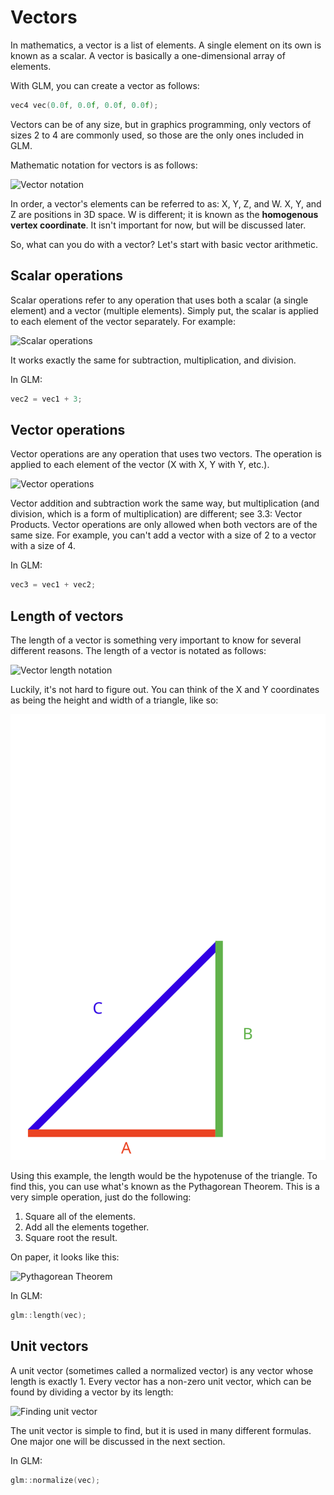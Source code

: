 # Vectors

In mathematics, a vector is a list of elements. A single element on its own is known as a scalar. A vector is basically a one-dimensional array of elements.

With GLM, you can create a vector as follows:

```c++
vec4 vec(0.0f, 0.0f, 0.0f, 0.0f);
```

Vectors can be of any size, but in graphics programming, only vectors of sizes 2 to 4 are commonly used, so those are the only ones included in GLM.

Mathematic notation for vectors is as follows:

![Vector notation](images/2-vector_notation.svg)

In order, a vector's elements can be referred to as: X, Y, Z, and W. X, Y, and Z are positions in 3D space. W is different; it is known as the **homogenous vertex coordinate**. It isn't important for now, but will be discussed later.

So, what can you do with a vector? Let's start with basic vector arithmetic.

## Scalar operations

Scalar operations refer to any operation that uses both a scalar (a single element) and a vector (multiple elements). Simply put, the scalar is applied to each element of the vector separately. For example:

![Scalar operations](images/2-scalar_operation.svg)

It works exactly the same for subtraction, multiplication, and division.

In GLM:

```c++
vec2 = vec1 + 3;
```

## Vector operations

Vector operations are any operation that uses two vectors. The operation is applied to each element of the vector (X with X, Y with Y, etc.).

![Vector operations](images/2-vector_operation.svg)

Vector addition and subtraction work the same way, but multiplication (and division, which is a form of multiplication) are different; see 3.3: Vector Products. Vector operations are only allowed when both vectors are of the same size. For example, you can't add a vector with a size of 2 to a vector with a size of 4.

In GLM:

```c++
vec3 = vec1 + vec2;
```

## Length of vectors

The length of a vector is something very important to know for several different reasons. The length of a vector is notated as follows:

![Vector length notation](images/2-vector_length_notation.svg)

Luckily, it's not hard to figure out. You can think of the X and Y coordinates as being the height and width of a triangle, like so:

![Triangle](images/2-pythagorean_theorem_visual.svg)

Using this example, the length would be the hypotenuse of the triangle. To find this, you can use what's known as the Pythagorean Theorem. This is a very simple operation, just do the following:

1. Square all of the elements.
2. Add all the elements together.
3. Square root the result.

On paper, it looks like this:

![Pythagorean Theorem](images/2-pythagorean_theorem.svg)

In GLM:

```c++
glm::length(vec);
```

## Unit vectors

A unit vector (sometimes called a normalized vector) is any vector whose length is exactly 1. Every vector has a non-zero unit vector, which can be found by dividing a vector by its length:

![Finding unit vector](images/2-finding_unit_vector.svg)

The unit vector is simple to find, but it is used in many different formulas. One major one will be discussed in the next section.

In GLM:

```c++
glm::normalize(vec);
```
